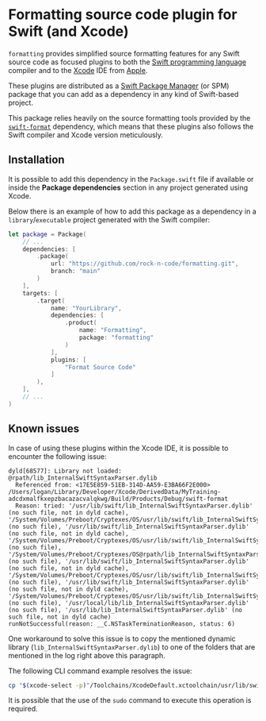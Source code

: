 # Formatting source code plugin for Swift (and Xcode)

`formatting` provides simplified source formatting features for any Swift source code as focused plugins to both the [Swift programming language](https://www.swift.org) compiler and to the [Xcode](https://www.swift.org) IDE from [Apple](https://www.apple.com).

These plugins are distributed as a [Swift Package Manager](https://www.swift.org/package-manager/) (or SPM) package that you can add as a dependency in any kind of Swift-based project.

This package relies heavily on the source formatting tools provided by the [`swift-format`](https://github.com/apple/swift-format) dependency, which means that these plugins also follows the Swift compiler and Xcode version meticulously.

## Installation

It is possible to add this dependency in the `Package.swift` file if available or inside the **Package dependencies** section in any project generated using Xcode.

Below there is an example of how to add this package as a dependency in a `library`/`executable` project generated with the Swift compiler:

```swift
let package = Package(
    // ...
    dependencies: [
        .package(
            url: "https://github.com/rock-n-code/formatting.git",
            branch: "main"
        )
    ],
    targets: [
        .target(
            name: "YourLibrary",
            dependencies: [
                .product(
                    name: "Formatting",
                    package: "formatting"
                )
            ],
            plugins: [
                "Format Source Code"
            ]
        ),
    ],
    // ...
)
```

## Known issues

In case of using these plugins within the Xcode IDE, it is possible to encounter the following issue: 

```
dyld[68577]: Library not loaded: @rpath/lib_InternalSwiftSyntaxParser.dylib
  Referenced from: <17E5E859-51EB-314D-AA59-E3BA66F2E000> /Users/logan/Library/Developer/Xcode/DerivedData/MyTraining-adcdxmalfkxepzbacazacvalqkwg/Build/Products/Debug/swift-format
  Reason: tried: '/usr/lib/swift/lib_InternalSwiftSyntaxParser.dylib' (no such file, not in dyld cache), '/System/Volumes/Preboot/Cryptexes/OS/usr/lib/swift/lib_InternalSwiftSyntaxParser.dylib' (no such file), '/usr/lib/swift/lib_InternalSwiftSyntaxParser.dylib' (no such file, not in dyld cache), '/System/Volumes/Preboot/Cryptexes/OS/usr/lib/swift/lib_InternalSwiftSyntaxParser.dylib' (no such file), '/System/Volumes/Preboot/Cryptexes/OS@rpath/lib_InternalSwiftSyntaxParser.dylib' (no such file), '/usr/lib/swift/lib_InternalSwiftSyntaxParser.dylib' (no such file, not in dyld cache), '/System/Volumes/Preboot/Cryptexes/OS/usr/lib/swift/lib_InternalSwiftSyntaxParser.dylib' (no such file), '/usr/lib/swift/lib_InternalSwiftSyntaxParser.dylib' (no such file, not in dyld cache), '/System/Volumes/Preboot/Cryptexes/OS/usr/lib/swift/lib_InternalSwiftSyntaxParser.dylib' (no such file), '/usr/local/lib/lib_InternalSwiftSyntaxParser.dylib' (no such file), '/usr/lib/lib_InternalSwiftSyntaxParser.dylib' (no such file, not in dyld cache)
runNotSuccessful(reason: __C.NSTaskTerminationReason, status: 6)
```

One workaround to solve this issue is to copy the mentioned dynamic library (`lib_InternalSwiftSyntaxParser.dylib`) to one of the folders  that are mentioned in the log right above this paragraph.

The following CLI command example resolves the issue:

```zsh
cp "$(xcode-select -p)"/Toolchains/XcodeDefault.xctoolchain/usr/lib/swift/macosx/lib_InternalSwiftSyntaxParser.dylib /usr/local/lib

```

It is possible that the use of the `sudo` command to execute this operation is required.
